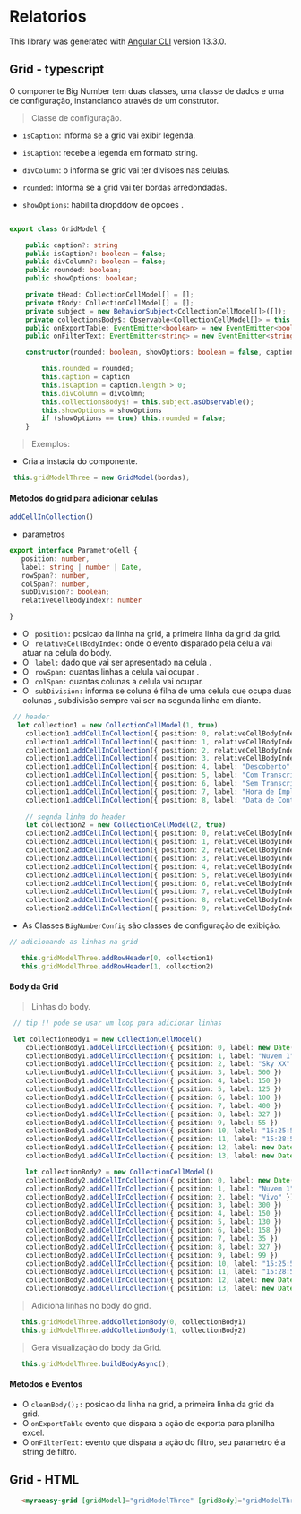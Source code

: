 # Relatorios

This library was generated with [Angular CLI](https://github.com/angular/angular-cli) version 13.3.0.



## Grid - typescript 

O componente Big Number tem duas classes, uma classe de dados e uma de configuração, instanciando através de um construtor.  

>   Classe de configuração.
   
- `isCaption`: informa se a grid vai exibir legenda.

- `isCaption`: recebe a legenda em formato string.

- `divColumn`: o informa se grid vai ter divisoes nas celulas.

- `rounded`: Informa se a grid vai ter bordas arredondadas.

- `showOptions`:  habilita dropddow de opcoes .

``` typescript

export class GridModel {

    public caption?: string
    public isCaption?: boolean = false;
    public divColumn?: boolean = false;
    public rounded: boolean;
    public showOptions: boolean;

    private tHead: CollectionCellModel[] = [];
    private tBody: CollectionCellModel[] = [];
    private subject = new BehaviorSubject<CollectionCellModel[]>([]);
    private collectionsBody$: Observable<CollectionCellModel[]> = this.subject.asObservable();
    public onExportTable: EventEmitter<boolean> = new EventEmitter<boolean>();
    public onFilterText: EventEmitter<string> = new EventEmitter<string>();

    constructor(rounded: boolean, showOptions: boolean = false, caption: string = "", divColmn: boolean = false) {

        this.rounded = rounded;
        this.caption = caption
        this.isCaption = caption.length > 0;
        this.divColumn = divColmn;
        this.collectionsBody$! = this.subject.asObservable();
        this.showOptions = showOptions
        if (showOptions == true) this.rounded = false;
    }
```

> Exemplos:

- Cria a instacia do componente.

``` typescript
 this.gridModelThree = new GridModel(bordas);
```
#### Metodos do grid para adicionar celulas 

```typescript
addCellInCollection()
```

 - parametros 
 
 ```typescript
export interface ParametroCell {
    position: number,
    label: string | number | Date,
    rowSpan?: number,
    colSpan?: number,
    subDivision?: boolean;
    relativeCellBodyIndex?: number

}
 ```

- O ` position:` posicao da linha na grid, a primeira linha da grid da grid.
- O ` relativeCellBodyIndex:` onde o evento disparado pela celula vai atuar na celula do body.
- O ` label:` dado que vai ser apresentado na celula .
- O ` rowSpan:` quantas linhas a celula vai ocupar .
- O ` colSpan:` quantas colunas a celula vai ocupar.
- O ` subDivision:` informa se coluna é filha de uma celula que ocupa duas colunas , subdivisão sempre vai ser na segunda linha em diante.


```typescript
 // header
  let collection1 = new CollectionCellModel(1, true)
    collection1.addCellInCollection({ position: 0, relativeCellBodyIndex: 0, label: "Data Ingestão", rowSpan: 2, colSpan: 1 })
    collection1.addCellInCollection({ position: 1, relativeCellBodyIndex: 1, label: "Instância", rowSpan: 2, colSpan: 1 })
    collection1.addCellInCollection({ position: 2, relativeCellBodyIndex: 2, label: "Ssssion", rowSpan: 2, colSpan: 1 })
    collection1.addCellInCollection({ position: 3, relativeCellBodyIndex: 3, label: "Total", rowSpan: 2, colSpan: 1 })
    collection1.addCellInCollection({ position: 4, label: "Descoberto", rowSpan: 1, colSpan: 2 })
    collection1.addCellInCollection({ position: 5, label: "Com Transcrição", rowSpan: 1, colSpan: 2 })
    collection1.addCellInCollection({ position: 6, label: "Sem Transcrição", rowSpan: 1, colSpan: 2 })
    collection1.addCellInCollection({ position: 7, label: "Hora de Implantação", rowSpan: 1, colSpan: 2 })
    collection1.addCellInCollection({ position: 8, label: "Data de Contato", rowSpan: 1, colSpan: 2 })
    
    // segnda linha do header 
    let collection2 = new CollectionCellModel(2, true)
    collection2.addCellInCollection({ position: 0, relativeCellBodyIndex: 4, label: "volume", subDivision: true })
    collection2.addCellInCollection({ position: 1, relativeCellBodyIndex: 5, label: "Hora", subDivision: true })
    collection2.addCellInCollection({ position: 2, relativeCellBodyIndex: 6, label: "volume", subDivision: true })
    collection2.addCellInCollection({ position: 3, relativeCellBodyIndex: 7, label: "Hora", subDivision: true })
    collection2.addCellInCollection({ position: 4, relativeCellBodyIndex: 8, label: "volume", subDivision: true })
    collection2.addCellInCollection({ position: 5, relativeCellBodyIndex: 9, label: "Hora", subDivision: true })
    collection2.addCellInCollection({ position: 6, relativeCellBodyIndex: 10, label: "Inicial", subDivision: true })
    collection2.addCellInCollection({ position: 7, relativeCellBodyIndex: 11, label: "Final", subDivision: true })
    collection2.addCellInCollection({ position: 8, relativeCellBodyIndex: 12, label: "Inicio", subDivision: true })
    collection2.addCellInCollection({ position: 9, relativeCellBodyIndex: 13, label: "Fim", subDivision: true })
```
 - As Classes `BigNumberConfig`  são classes de configuração de exibição.

```typescript
// adicionando as linhas na grid

   this.gridModelThree.addRowHeader(0, collection1)
   this.gridModelThree.addRowHeader(1, collection2)
```

#### Body da Grid



> Linhas do body.

```typescript
 // tip !! pode se usar um loop para adicionar linhas

 let collectionBody1 = new CollectionCellModel()
    collectionBody1.addCellInCollection({ position: 0, label: new Date(2004, 2, 21) })
    collectionBody1.addCellInCollection({ position: 1, label: "Nuvem 1" })
    collectionBody1.addCellInCollection({ position: 2, label: "Sky XX" })
    collectionBody1.addCellInCollection({ position: 3, label: 500 })
    collectionBody1.addCellInCollection({ position: 4, label: 150 })
    collectionBody1.addCellInCollection({ position: 5, label: 125 })
    collectionBody1.addCellInCollection({ position: 6, label: 100 })
    collectionBody1.addCellInCollection({ position: 7, label: 400 })
    collectionBody1.addCellInCollection({ position: 8, label: 327 })
    collectionBody1.addCellInCollection({ position: 9, label: 55 })
    collectionBody1.addCellInCollection({ position: 10, label: "15:25:59" })
    collectionBody1.addCellInCollection({ position: 11, label: "15:28:52" })
    collectionBody1.addCellInCollection({ position: 12, label: new Date().toLocaleDateString() })
    collectionBody1.addCellInCollection({ position: 13, label: new Date().toLocaleDateString() })

    let collectionBody2 = new CollectionCellModel()
    collectionBody2.addCellInCollection({ position: 0, label: new Date(2003, 2, 21) })
    collectionBody2.addCellInCollection({ position: 1, label: "Nuvem 1" })
    collectionBody2.addCellInCollection({ position: 2, label: "Vivo" })
    collectionBody2.addCellInCollection({ position: 3, label: 300 })
    collectionBody2.addCellInCollection({ position: 4, label: 150 })
    collectionBody2.addCellInCollection({ position: 5, label: 130 })
    collectionBody2.addCellInCollection({ position: 6, label: 158 })
    collectionBody2.addCellInCollection({ position: 7, label: 35 })
    collectionBody2.addCellInCollection({ position: 8, label: 327 })
    collectionBody2.addCellInCollection({ position: 9, label: 99 })
    collectionBody2.addCellInCollection({ position: 10, label: "15:25:59" })
    collectionBody2.addCellInCollection({ position: 11, label: "15:28:52" })
    collectionBody2.addCellInCollection({ position: 12, label: new Date().toLocaleDateString() })
    collectionBody2.addCellInCollection({ position: 13, label: new Date().toLocaleDateString() })


```
> Adiciona linhas no body do grid.

```typescript
   this.gridModelThree.addColletionBody(0, collectionBody1)
   this.gridModelThree.addColletionBody(1, collectionBody2)
```
> Gera visualização do body da Grid.

```typescript
   this.gridModelThree.buildBodyAsync();
```
#### Metodos e Eventos 
- O `cleanBody();:` posicao da linha na grid, a primeira linha da grid da grid.
- O `onExportTable` evento que dispara a ação de exporta para planilha excel.
- O `onFilterText:` evento que dispara a ação do filtro, seu parametro é a string de filtro.  

## Grid - HTML

```html
   <myraeasy-grid [gridModel]="gridModelThree" [gridBody]="gridModelThree.getRowsBody"  cli></myraeasy-grid>
```

 

